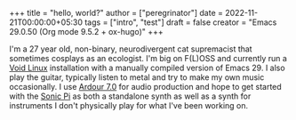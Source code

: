 +++
title = "hello, world?"
author = ["peregrinator"]
date = 2022-11-21T00:00:00+05:30
tags = ["intro", "test"]
draft = false
creator = "Emacs 29.0.50 (Org mode 9.5.2 + ox-hugo)"
+++

I'm a 27 year old, non-binary, neurodivergent cat supremacist that
sometimes cosplays as an ecologist. I'm big on F(L)OSS and currently
run a [Void Linux](https://voidlinux.org) installation with a manually compiled version of
Emacs 29. I also play the guitar, typically listen to metal and try to
make my own music occasionally. I use [Ardour 7.0](https://ardour.org) for audio production
and hope to get started with the [Sonic Pi](https://sonic-pi.net) as both a standalone synth
as well as a synth for instruments I don't physically play for what
I've been working on.
